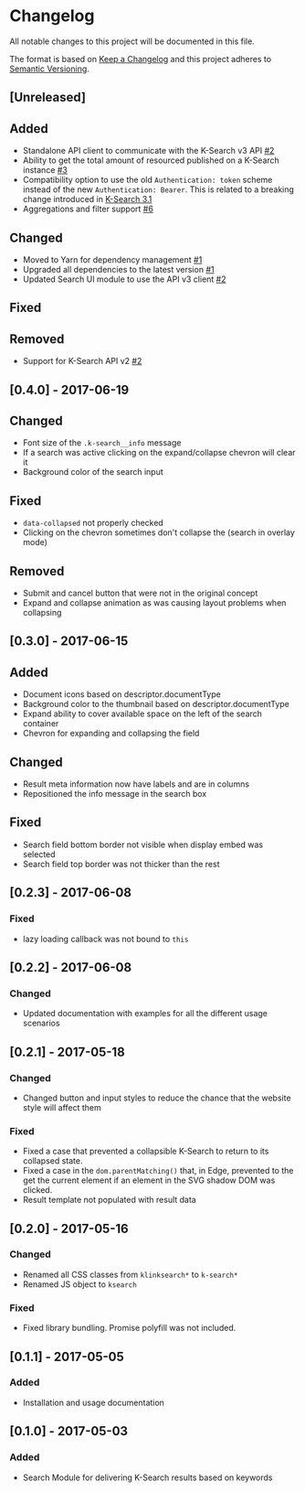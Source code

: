 # Changelog

All notable changes to this project will be documented in this file.

The format is based on [Keep a Changelog](http://keepachangelog.com/en/0.3.0/) 
and this project adheres to [Semantic Versioning](http://semver.org/).

## [Unreleased]

## Added

- Standalone API client to communicate with the K-Search v3 API [#2](https://github.com/k-box/k-search-client-js/pull/2)
- Ability to get the total amount of resourced published on a K-Search instance [#3](https://github.com/k-box/k-search-client-js/pull/3)
- Compatibility option to use the old `Authentication: token` scheme instead of the new `Authentication: Bearer`. This is related to a breaking change introduced in [K-Search 3.1](https://github.com/k-box/k-search/blob/master/changelog.md#v311-1)
- Aggregations and filter support [#6](https://github.com/k-box/k-search-client-js/pull/6)

## Changed

- Moved to Yarn for dependency management [#1](https://github.com/k-box/k-search-client-js/pull/1)
- Upgraded all dependencies to the latest version [#1](https://github.com/k-box/k-search-client-js/pull/1)
- Updated Search UI module to use the API v3 client [#2](https://github.com/k-box/k-search-client-js/pull/2)

## Fixed

## Removed

- Support for K-Search API v2 [#2](https://github.com/k-box/k-search-client-js/pull/2)

## [0.4.0] - 2017-06-19

## Changed

- Font size of the `.k-search__info` message
- If a search was active clicking on the expand/collapse chevron will clear it
- Background color of the search input

## Fixed

- `data-collapsed` not properly checked
- Clicking on the chevron sometimes don't collapse the (search in overlay mode)

## Removed

- Submit and cancel button that were not in the original concept
- Expand and collapse animation as was causing layout problems when collapsing

## [0.3.0] - 2017-06-15

## Added

- Document icons based on descriptor.documentType
- Background color to the thumbnail based on descriptor.documentType
- Expand ability to cover available space on the left of the search container
- Chevron for expanding and collapsing the field

## Changed

- Result meta information now have labels and are in columns
- Repositioned the info message in the search box

## Fixed

- Search field bottom border not visible when display embed was selected
- Search field top border was not thicker than the rest

## [0.2.3] - 2017-06-08

### Fixed

- lazy loading callback was not bound to `this`

## [0.2.2] - 2017-06-08

### Changed

- Updated documentation with examples for all the different usage scenarios

## [0.2.1] - 2017-05-18

### Changed

- Changed button and input styles to reduce the chance that the website style will affect them

### Fixed

- Fixed a case that prevented a collapsible K-Search to return to its collapsed state.
- Fixed a case in the `dom.parentMatching()` that, in Edge, prevented to the get the current 
  element if an element in the SVG shadow DOM was clicked.
- Result template not populated with result data

## [0.2.0] - 2017-05-16

### Changed

- Renamed all CSS classes from `klinksearch*` to `k-search*`
- Renamed JS object to `ksearch`

### Fixed

- Fixed library bundling. Promise polyfill was not included.

## [0.1.1] - 2017-05-05

### Added 

- Installation and usage documentation

## [0.1.0] - 2017-05-03

### Added 

- Search Module for delivering K-Search results based on keywords
